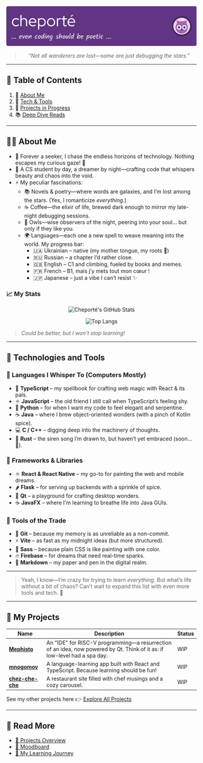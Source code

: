 <div align=center>

<picture>
<source media="(prefers-color-scheme: dark)" srcset="./img/github-header-image-dark.png">
<source media="(prefers-color-scheme: light)" srcset="./img/github-header-image-light.png">

<img alt="Fallback image desc" src="./img/github-header-image-dark.png"/>
</picture>


> *“Not all wanderers are lost—some are just debugging the stars.”*

</div>

---

## 🌌 Table of Contents
1. 🌱 [About Me](#-about-me)
2. 🧰 [Tech & Tools](#-technologies-and-tools)
3. 🧪 [Projects in Progress](#-my-projects)
4. 📚 [Deep Dive Reads](#-read-more)

---

## 🧑‍💻 About Me
- 🌱 Forever a seeker, I chase the endless horizons of technology. Nothing escapes my curious gaze! 👀
- 📖 A CS student by day, a dreamer by night—crafting code that whispers beauty and chaos into the void.
- ⚡ My peculiar fascinations:
  - 📚 Novels & poetry—where words are galaxies, and I’m lost among the stars. (Yes, I romanticize *everything*.)
  - ☕ Coffee—the elixir of life, brewed dark enough to mirror my late-night debugging sessions.
  - 🦉 Owls—wise observers of the night, peering into your soul... but only if they like you.
  - 🌍 Languages—each one a new spell to weave meaning into the world. My progress bar:
    - 🇺🇦 Ukrainian – native (my mother tongue, my roots 🌻)
    - 🇷🇺 Russian – a chapter I’d rather close.
    - 🇬🇧 English – C1 and climbing, fueled by books and memes.
    - 🇫🇷 French – B1, mais j’y mets tout mon cœur !
    - 🇯🇵 Japanese – just a vibe I can’t resist ✨

### 📈 My Stats
<div align=center>

<!-- GitHub Readme Stats -->
![Cheporté's GitHub Stats](https://github-readme-stats.vercel.app/api?username=cheporte&show_icons=true&theme=transparent&hide=stars&count_private=true&rank_icon=github)

<!-- Top Languages -->
![Top Langs](https://github-readme-stats.vercel.app/api/top-langs/?username=cheporte&layout=compact&theme=transparent)

</div>

> *Could be better, but I won't stop learning!*
---


## 🔧 Technologies and Tools
### 💬 Languages I Whisper To (Computers Mostly)
- 🔷 **TypeScript** – my spellbook for crafting web magic with React & its pals.
- ⚛️ **JavaScript** – the old friend I still call when TypeScript’s feeling shy.
- 🐍 **Python** – for when I want my code to feel elegant and serpentine.
- ☕ **Java** – where I brew object-oriented wonders (with a pinch of Kotlin spice).
- 💻 **C / C++** – digging deep into the machinery of thoughts.
- 🦀 **Rust** – the siren song I’m drawn to, but haven’t yet embraced (soon... 👀).

### 🧱 Frameworks & Libraries
- ⚛️ **React & React Native** – my go-to for painting the web and mobile dreams.
- 🌶️ **Flask** – for serving up backends with a sprinkle of spice.
- 🧊 **Qt** – a playground for crafting desktop wonders.
- ☕ **JavaFX** – where I'm learning to breathe life into Java GUIs.

### 🧰 Tools of the Trade
- 🧠 **Git** – because my memory is as unreliable as a non-commit.
- ⚡ **Vite** – as fast as my midnight ideas (but more structured).
- 🎨 **Sass** – because plain CSS is like painting with one color.
- 🔥 **Firebase** – for dreams that need real-time sparks.
- 📄 **Markdown** – my paper and pen in the digital realm.

---

> Yeah, I know—I’m crazy for trying to learn *everything*. But what’s life without a bit of chaos? Can’t wait to expand this list with even more tools and tech. 🌌

---

## 🌟 My Projects

| Name | Description | Status |
| ---- | ----------- | ------ |
| **[Mephisto](https://github.com/saisenko/mephisto)** | An "IDE" for RISC-V programming—a resurrection of an idea, now powered by Qt. Think of it as: if low-level had a spa day. | WIP |
| **[mnogomov](https://github.com/cheporte/mnogomov)** | A language-learning app built with React and TypeScript. Because learning should be fun! | WIP |
| **[chez-che-che](https://cheporte.github.io/chez-che-che)** | A restaurant site filled with chef musings and a cozy carousel. | WIP |

See my other projects here 👉 [Explore All Projects](docs/projects.md)

---

## 📂 Read More
- [📘 Projects Overview](docs/projects.md)
- [🎨 Moodboard](docs/moodboard.md)
- [💭 My Learning Journey](docs/learning-journey.md)
